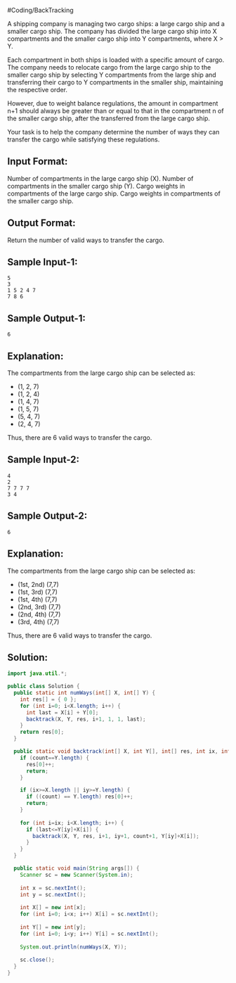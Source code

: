 #Coding/BackTracking 

A shipping company is managing two cargo ships: a large cargo ship and a smaller cargo ship. The company has divided the large cargo ship into X compartments and the smaller cargo ship into Y compartments, where X > Y.

Each compartment in both ships is loaded with a specific amount of cargo. 
The company needs to relocate cargo from the large cargo ship to the smaller cargo ship by selecting Y compartments from the large ship and transferring their cargo to Y compartments in the smaller ship, maintaining the respective order.

However, due to weight balance regulations, the amount in compartment n+1 should always be greater than or equal to that in the compartment n of the smaller cargo ship, after the transferred from the large cargo ship.

Your task is to help the company determine the number of ways they can transfer the cargo while satisfying these regulations.

Input Format:
-------------
Number of compartments in the large cargo ship (X).
Number of compartments in the smaller cargo ship (Y).
Cargo weights in compartments of the large cargo ship.
Cargo weights in compartments of the smaller cargo ship.

Output Format:
----------------
Return the number of valid ways to transfer the cargo.


Sample Input-1:
--------------
```
5
3
1 5 2 4 7
7 8 6
```

Sample Output-1:
----------------
```
6
```

Explanation:
-----------
The compartments from the large cargo ship can be selected as:
- (1, 2, 7)
- (1, 2, 4)
- (1, 4, 7)
- (1, 5, 7)
- (5, 4, 7)
- (2, 4, 7)  

Thus, there are 6 valid ways to transfer the cargo.

Sample Input-2:
--------------
```
4
2
7 7 7 7
3 4
```

Sample Output-2:
----------------
```
6
```

Explanation:
-----------
The compartments from the large cargo ship can be selected as:
- (1st, 2nd) (7,7)
- (1st, 3rd) (7,7)
- (1st, 4th) (7,7)
- (2nd, 3rd) (7,7)
- (2nd, 4th) (7,7)
- (3rd, 4th) (7,7)  

Thus, there are 6 valid ways to transfer the cargo.

## Solution:

```java
import java.util.*;

public class Solution {
  public static int numWays(int[] X, int[] Y) {
    int res[] = { 0 };
    for (int i=0; i<X.length; i++) {
      int last = X[i] + Y[0];
      backtrack(X, Y, res, i+1, 1, 1, last);
    }
    return res[0];
  }

  public static void backtrack(int[] X, int Y[], int[] res, int ix, int iy, int count, int last) {
    if (count==Y.length) {
      res[0]++;
      return;
    }

    if (ix>=X.length || iy>=Y.length) {
      if ((count) == Y.length) res[0]++;
      return;
    }
    
    for (int i=ix; i<X.length; i++) {
      if (last<=Y[iy]+X[i]) {
        backtrack(X, Y, res, i+1, iy+1, count+1, Y[iy]+X[i]);
      }
    }
  }

  public static void main(String args[]) {
    Scanner sc = new Scanner(System.in);
    
    int x = sc.nextInt();
    int y = sc.nextInt();
    
    int X[] = new int[x];
    for (int i=0; i<x; i++) X[i] = sc.nextInt();
    
    int Y[] = new int[y];
    for (int i=0; i<y; i++) Y[i] = sc.nextInt();
    
    System.out.println(numWays(X, Y));
    
    sc.close();
  }
}
```